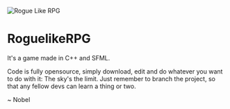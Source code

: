 ![Rogue Like RPG](https://coderkoala.github.io/images/ADjoy.jpg)

# RoguelikeRPG

It's a game made in C++ and SFML.

Code is fully opensource, simply download, edit and do whatever you want to do with it: The sky's the limit.
Just remember to branch the project, so that any fellow devs can learn a thing or two.

~ Nobel
